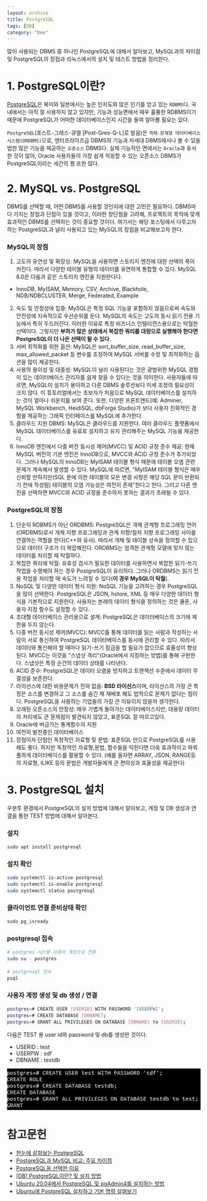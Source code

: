 ```yaml
---
layout: archive
title: PostgreSQL
tags: [DB]
category: "Dev"
---
```


많이 사용되는 DBMS 중 하나인 PostgreSQL에 대해서 알아보고, MySQL과의 차이점 및 PostgreSQL의 장점과 리눅스에서의 설치 및 테스트 방법을 정리한다.

# 1. PostgreSQL이란?

[PostgreSQL](http://www.postgresql.org/)은 북미와 일본에서는 높은 인지도와 많은 인기를 얻고 있는 `RDBMS`다. 국내에서는 아직 잘 사용하지 않고 있지만, 기능과 성능면에서 매우 훌륭한 RDBMS이기 때문에 PostgreSQL가 어떠한 데이터베이스인지 시간을 들여 알아볼 필요는 있다.

`PostgreSQL`(포스트-그레스-큐엘 [Post-Gres-Q-L]로 발음)은 `객체-관계형 데이터베이스 시스템(ORDBMS)`으로, 엔터프라이즈급 DBMS의 기능과 차세대 DBMS에서나 볼 수 있을 법한 많은 기능을 제공하는 `오픈소스` DBMS다. 실제 기능적인 면에서는 `Oracle`과 유사한 것이 많아, Oracle 사용자들이 가장 쉽게 적응할 수 있는 오픈소스 DBMS가 PostgreSQL이라는 세간의 평 또한 많다.

# 2. MySQL vs. PostgreSQL

DBMS를 선택할 때, 어떤 DBMS를 사용할 것인지에 대한 고민은 필요하다. DBMS마다 가지는 장점과 단점이 있을 것이고, 이러한 장단점을 고려해, 프로젝트의 목적에 맞게 효과적인 DBMS를 선택하는 것이 중요할 것이다. 여기서는 해당 포스팅에서 다루고자 하는 PostgreSQL과 널리 사용되고 있는 MySQL의 장점을 비교해보고자 한다.

### MySQL의 장점

1. 고도의 유연성 및 확장성: MySQL을 사용하면 스토리지 엔진에 대한 선택의 폭이 커진다. 따라서 다양한 테이블 유형의 데이터를 유연하게 통합할 수 있다. MySQL 8.0은 다음과 같은 스토리지 엔진을 지원한다다.
  - InnoDB, MyISAM, Memory, CSV, Archive, Blackhole, NDB/NDBCLUSTER,  Merge, Federated, Example
2. 속도 및 안정성에 집중: MySQL은 특정 SQL 기능을 포함하지 않음으로써 속도와 안전성에 지속적으로 우선순위를 둔다. MySQL의 속도는 고도의 동시 읽기 전용 기능에서 특히 두드러진다. 이러한 이유로 특정 비즈니스 인텔리전스용으로는 탁월한 선택이다. 그렇지만 **부하가 많은 상태에서 복잡한 쿼리를 대량으로 실행해야 한다면 PostgreSQL이 더 나은 선택이 될 수 있다**.
3. 서버 최적화를 위한 옵션: MySQL은 sort_buffer_size, read_buffer_size, max_allowed_packet 등 변수를 조정하여 MySQL 서버를 수정 및 최적화하는 옵션을 많이 제공한다.
4. 사용의 용이성 및 대중성: MySQL이 널리 사용된다는 것은 광범위한 MySQL 경험이 있는 데이터베이스 관리자를 쉽게 찾을 수 있다는 것을 의미한다. 사용자들에 따르면, MySQL이 설치가 용이하고 다른 DBMS 솔루션보다 미세 조정의 필요성이 크지 않다. 이 튜토리얼에서는 초보자가 처음으로 MySQL 데이터베이스를 설치하는 것이 얼마나 쉬운지를 보여 준다. 또한, 다양한 프론트엔드(예: Adminer, MySQL Workbench, HeidiSQL, dbForge Studio)가 보다 사용자 친화적인 경험을 제공하는 그래픽 인터페이스를 MySQL에 추가한다.
5. 클라우드 지원 DBMS: MySQL은 클라우드를 지원한다. 여러 클라우드 플랫폼에서 MySQL 데이터베이스를 유료로 설치하고 유지 관리해주는 MySQL 기능을 제공한다.
6. InnoDB 엔진에서 다중 버전 동시성 제어(MVCC) 및 ACID 규정 준수 제공: 현재 MySQL 버전의 기본 엔진은 InnoDB으로, MVCC와 ACID 규정 준수가 추가되었다. 그러나 MySQL의 InnoDB는 MyISAM 테이블 형식 때문에 테이블 오염 관련 문제가 계속해서 발생할 수 있다. MySQL에 따르면, "MyISAM 테이블 형식은 매우 신뢰할 만하지만(SQL 문에 의한 테이블의 모든 변경 사항은 해당 SQL 문이 반환되기 전에 작성됨) 테이블의 오염 가능성은 여전히 존재"한다고 한다. 그리고 다른 엔진을 선택하면 MVCC와 ACID 규정을 준수하지 못하는 결과가 초래될 수 있다.

### PostgreSQL의 장점

1. 단순히 RDBMS가 아닌 ORDBMS: PostgreSQL은 개체 관계형 프로그래밍 언어(ORDBMS)로서 개체 지향 프로그래밍과 관계 지향/절차 지향 프로그래밍 사이를 연결하는 역할을 한다(C++와 유사). 따라서 개체 및 테이블 상속을 정의할 수 있으므로 데이터 구조가 더 복잡해진다. ORDBMS는 엄격한 관계형 모델에 맞지 않는 데이터를 처리할 때 탁월하다.
2. 복잡한 쿼리에 탁월: 유효성 검사가 필요한 데이터를 사용하면서 복잡한 읽기-쓰기 작업을 수행해야 하는 경우 PostgreSQL이 유리하다. 그러나 ORDBMS는 읽기 전용 작업을 처리할 때 속도가 느려질 수 있다(**이 경우 MySQL이 탁월**).
3. NoSQL 및 다양한 데이터 형식 지원: NoSQL 기능을 고려하는 경우 PostgreSQL을 많이 선택한다. PostgreSQL은 JSON, hstore, XML 등 매우 다양한 데이터 형식을 기본적으로 지원한다. 사용자는 본래의 데이터 형식을 정의하는 것은 물론, 사용자 지정 함수도 설정할 수 있다.
4. 초대형 데이터베이스 관리용으로 설계: PostgreSQL은 데이터베이스의 크기에 제한을 두지 않는다.
5. 다중 버전 동시성 제어(MVCC): MVCC를 통해 데이터를 읽는 사람과 작성하는 사람이 서로 통신하여 PostgreSQL 데이터베이스를 동시에 관리할 수 있다. 따라서 데이터와 통신해야 할 때마다 읽기-쓰기 잠금을 할 필요가 없으므로 효율성이 향상된다. MVCC는 이것을 "스냅샷 격리"(Oracle에서 지칭하는 방법)를 통해 구현한다. 스냅샷은 특정 순간의 데이터 상태를 나타낸다.
6. ACID 준수: PostgreSQL은 데이터 오염을 방지하고 트랜잭션 수준에서 데이터 무결성을 보존한다.
7. 라이선스에 대한 비용문제가 전혀 없음: **BSD 라이선스**이며, 라이선스의 가장 큰 특징은 소스를 변경하고 그 소스를 숨긴 채 재배포 해도 법적으로 문제가 없다는 점이다. PostgreSQL을 사용하는 기업들의 가장 큰 이유이지 않을까 생각한다.
8. 오래된 오픈소스의 안정성: 매우 가볍게 돌아가는 데이터베이스지만, 대용량 데이터의 처리에도 큰 문제점이 발견되지 않았고, 표준SQL 잘 따르고있다.
9. Oracle에 버금가는 통계함수의 지원
10. 여전히 발전중인 데이터베이스
11. 장점이자 단점인 독창적인 자료형 및 문법: 표준SQL 만으로 PostgreSQL를 사용해도 좋다. 하지만 독창적인 자료형,문법, 함수들을 익힌다면 더욱 효과적이고 파워풀하게 데이터베이스를 활용할 수 있다. (예를 들자면 ARRAY, JSON, RANGE등의 자료형, ILIKE 등의 문법은 개발자들에게 큰 편의성과 효율성을 제공한다)

# 3. PostgreSQL 설치

우분투 환경에서 PostgreSQL의 설치 방법에 대해서 알아보고, 계정 및 DB 생성과 연결을 통한 TEST 방법에 대해서 알아본다.

### 설치

```bash
sudo apt install postgresql
```

### 설치 확인

```bash
sudo systemctl is-active postgresql
sudo systemctl is-enable postgresql
sudo systemctl status postgresql
```

### 클라이언트 연결 준비상태 확인

```bash
sudo pg_isready
```

### postgresql 접속

```bash
# postgres 시스템 사용자 계정으로 전환
sudo su - postgres

# postgresql 접속
psql
```

### 사용자 계정 생성 및 db 생성 / 연결

```bash
postgres=# CREATE USER [USERID] WITH PASSWORD '[USERPW]';
postgres=# CREATE DATABASE [DBNAME];
postgres=# GRANT ALL PRIVILEGES ON DATABASE [DBNAME] to [USERID];
```

다음은 TEST 용 user id와 password 및 db를 생성한 것이다.
- USERID : test
- USERPW : sdf
- DBNAME : testdb

<img src="/assets/img/posts/230204_postgresql.png">

# 참고문헌

- [한눈에 살펴보는 PostgreSQL](https://d2.naver.com/helloworld/227936)
- [PostgreSQL과 MySQL 비교: 주요 차이점](https://www.integrate.io/ko/blog/postgresql-vs-mysql-the-critical-differences-ko/)
- [PostgreSQL을 선택한 이유](https://codecamp.tistory.com/2)
- [[DB] PostgreSQL이란? 및 설치 방법](https://learning-e.tistory.com/25)
- [Ubuntu 20.04에서 PostgreSQL 및 pgAdmin4를 설치하는 방법](https://ko.linux-console.net/?p=748#gsc.tab=0)
- [Ubuntu에 PostgreSQL 설치하고 기본 명령 살펴보기](https://dejavuqa.tistory.com/16)